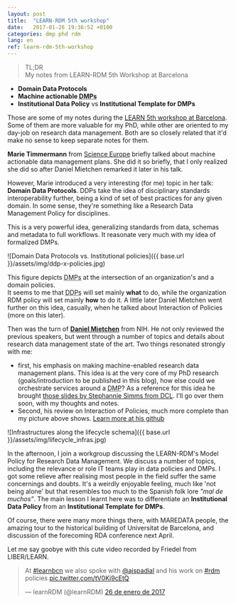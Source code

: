 ```yaml
---
layout: post
title:  "LEARN-RDM 5th workshop"
date:   2017-01-26 19:36:52 +0100
categories: dmp phd rdm
lang: en
ref: learm-rdm-5th-workshop
---
```

> TL;DR  
My notes from LEARN-RDM 5th Workshop at Barcelona
* **Domain Data Protocols**
* **Machine actionable <abbr title="Data Management Plans">DMPs</abbr>**
* **Institutional Data Policy** vs **Institutional Template for DMPs**

Those are some of my notes during the [LEARN 5th workshop at Barcelona](http://learn-rdm.eu/en/workshops/5th-learn-workshop/). Some of them are
 more valuable for my PhD, while other are oriented to my day-job on research
 data management. Both are so closely related that it'd make no sense to keep
 separate notes for them.

**Marie Timmermann** from [Science Europe](http://scienceeurope.org) briefly talked about
machine actionable data management plans. She did it so briefly, that I only realized
she did so after Daniel Mietchen remarked it later in his talk.

However, Marie introduced a very interesting (for me) topic in her talk: **Domain Data
Protocols**. DDPs take the idea of disciplinary standards interoperability further,
being a kind of set of best practices for any given domain. In some sense, they're
something like a Research Data Management Policy for disciplines.

This is a very powerful idea, generalizing standards from data, schemas and metadata to full
workflows. It reasonate very much with my idea of formalized DMPs.

![Domain Data Protocols vs. Institutional policies]({{ base.url }}/assets/img/ddp-x-policies.jpg)

This figure depicts <abbr title="Data Management Plans">DMPs</abbr> at the intersection of an organization's and a domain policies.  
It seems to me that <abbr title="Domain Data Policies">DDPs</abbr> will set mainly **what** to do, while the organization RDM policy will
set mainly **how** to do it. A little later Daniel Mietchen went further on this idea, casually, when
he talked about Interaction of Policies (more on this later).

Then was the turn of [**Daniel Mietchen**](http://twitter.com/EvoMRI) from NIH. He not only reviewed the previous speakers,
but went through a number of topics and details about research data management state of the art. Two things resonated strongly
with me:
* first, his emphasis on making machine-enabled research data management plans. This idea is at the very core of my PhD research (goals/introduction to be published in this blog), how else could we
orchestrate services around a <abbr title="Data Management Plan">DMP</abbr>? As a reference for this idea he brought [those slides by Stephannie Simms from DCL](http://www.slideshare.net/StephanieSimms/making-dmps-actionable-and-public). I'll go over them soon, with my thoughts and notes.
* Second, his review on Interaction of Policies, much more complete
than my picture above shows. [Learn more at his github](https://github.com/Daniel-Mietchen/talks/blob/master/5th-LEARN-workshop-2017.md#interactions-of-policies)

![Infrastructures along the lifecycle schema]({{ base.url }}/assets/img/lifecycle_infras.jpg)

In the afternoon, I join a workgroup discussing the LEARN-RDM's Model Policy for Research Data Management. We discuss a number of topics, including the relevance or role IT teams play in data policies and DMPs. I got some relieve after realising most people in the field suffer the same concernings and doubts. It's a weirdly enjoyable feeling, much like 'not being alone' but that resembles too much to the Spanish folk lore *"mal de muchos"*. The main lesson I learnt here was to differentiate an **Institutional Data Policy** from an **Institutional Template for DMPs**.

Of course, there were many more things there, with MAREDATA people, the amazing tour to the historical building of Universitat de Barcelona, and discussion of the forecoming RDA conference next April.

Let me say goobye with this cute video recorded by Friedel from LIBER/LEARN.
<blockquote class="twitter-video" data-lang="es"><p lang="en" dir="ltr">At <a href="https://twitter.com/hashtag/learnbcn?src=hash">#learnbcn</a> we also spoke with <a href="https://twitter.com/ajspadial">@ajspadial</a> and his work on <a href="https://twitter.com/hashtag/rdm?src=hash">#rdm</a> policies <a href="https://t.co/tV0Ki9cEtQ">pic.twitter.com/tV0Ki9cEtQ</a></p>&mdash; learnRDM (@learnRDM) <a href="https://twitter.com/learnRDM/status/824620687017017344">26 de enero de 2017</a></blockquote>
<script async src="//platform.twitter.com/widgets.js" charset="utf-8"></script>
